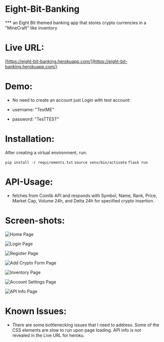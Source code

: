 # Eight-Bit-Banking

*** an Eight Bit themed banking app that stores crypto currencies in a "MineCraft" like inventory

# Live URL:  

[https://eight-bit-banking.herokuapp.com/](https://eight-bit-banking.herokuapp.com/)

# Demo:

* No need to create an account just Login with test account:

 * username: "TestME" 
 * password: "TesTTEST"

# Installation:

After creating a virtual environment, run: 

```pip install -r requirements.txt```
```source venv/bin/activate```
```flask run```


# API-Usage:

* fetches from Coinlib API and responds with Symbol, Name, Rank, Price, Market Cap, Volume 24h, and Delta 24h for specified crypto insertion.

# Screen-shots:

![Home Page](./screenshots/Home-Page.png)

![Login Page](./screenshots/Login-Page.png)

![Register Page](./screenshots/Register-Page.png)

![Add Crypto Form Page](./screenshots/Add-Crypto-Form-Page.png)

![Inventory Page](./screenshots/Inventory-Page.png)

![Account Settings Page](./screenshots/Account-Settings-Page.png)

![API Info Page](./screenshots/API-Info-Page.png)


# Known Issues: 

* There are some bottlenecking issues that I need to address. Some of the CSS elements are slow to run upon page loading. API info is not revealed in the Live URL for heroku.